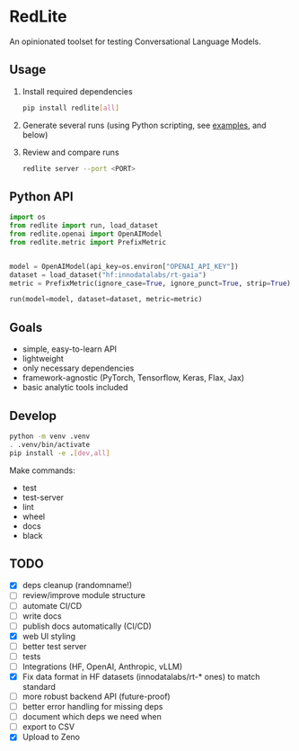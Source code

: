 # RedLite

An opinionated toolset for testing Conversational Language Models.

## Usage

1. Install required dependencies

    ```bash
    pip install redlite[all]
    ```

2. Generate several runs (using Python scripting, see [examples](samples/), and below)

3. Review and compare runs

    ```bash
    redlite server --port <PORT>
    ```

## Python API

```python
import os
from redlite import run, load_dataset
from redlite.openai import OpenAIModel
from redlite.metric import PrefixMetric


model = OpenAIModel(api_key=os.environ["OPENAI_API_KEY"])
dataset = load_dataset("hf:innodatalabs/rt-gaia")
metric = PrefixMetric(ignore_case=True, ignore_punct=True, strip=True)

run(model=model, dataset=dataset, metric=metric)
```

## Goals

* simple, easy-to-learn API
* lightweight
* only necessary dependencies
* framework-agnostic (PyTorch, Tensorflow, Keras, Flax, Jax)
* basic analytic tools included

## Develop

```bash
python -m venv .venv
. .venv/bin/activate
pip install -e .[dev,all]
```

Make commands:

* test
* test-server
* lint
* wheel
* docs
* black

## TODO

- [x] deps cleanup (randomname!)
- [ ] review/improve module structure
- [ ] automate CI/CD
- [ ] write docs
- [ ] publish docs automatically (CI/CD)
- [x] web UI styling
- [ ] better test server
- [ ] tests
- [ ] Integrations (HF, OpenAI, Anthropic, vLLM)
- [x] Fix data format in HF datasets (innodatalabs/rt-* ones) to match standard
- [ ] more robust backend API (future-proof)
- [ ] better error handling for missing deps
- [ ] document which deps we need when
- [ ] export to CSV
- [x] Upload to Zeno
